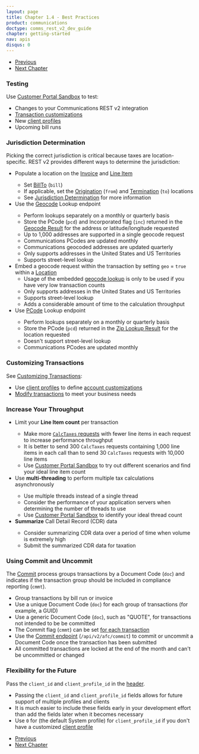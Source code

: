 ```yaml
---
layout: page
title: Chapter 1.4 - Best Practices
product: communications
doctype: comms_rest_v2_dev_guide
chapter: getting-started
nav: apis
disqus: 0
---
```


<ul class="pager">
  <li class="previous"><a href="/communications/dev-guide_rest_v2/getting-started/environments-endpoints/"><i class="glyphicon glyphicon-chevron-left"></i>Previous</a></li>
  <li class="next"><a href="/communications/dev-guide_rest_v2/calculate-taxes/">Next Chapter<i class="glyphicon glyphicon-chevron-right"></i></a></li>
</ul>


<h3>Testing</h3>
Use <a class="dev-guide-link" href="https://communicationsua.avalara.net">Customer Portal Sandbox</a> to test:
<ul class="dev-guide-list">
    <li>Changes to your Communications REST v2 integration</li>
    <li><a class="dev-guide-link" href="/communications/dev-guide_rest_v2/customizing-transactions/transaction-use-cases">Transaction customizations</a></li>
    <li>New <a class="dev-guide-link" href="/communications/dev-guide_rest_v2/customizing-transactions/client-profiles">client profiles</a></li>
    <li>Upcoming bill runs</li>
</ul>

<h3>Jurisdiction Determination</h3>
Picking the correct jurisdiction is critical because taxes are location-specific.  REST v2 provides different ways to determine the jurisdiction:
<ul class="dev-guide-list">
    <li>Populate a location on the <a class="dev-guide-link" href="/communications/dev-guide_rest_v2/reference/invoice">Invoice</a> and <a class="dev-guide-link" href="/communications/dev-guide_rest_v2/reference/line-item">Line Item</a></li>
        <ul class="dev-guide-list">
            <li>Set <a class="dev-guide-link" href="/communications/dev-guide_rest_v2/reference/location">BillTo</a> (<code>bill</code>)</li>
            <li>If applicable, set the <a class="dev-guide-link" href="/communications/dev-guide_rest_v2/reference/location">Origination</a> (<code>from</code>) and <a class="dev-guide-link" href="/communications/dev-guide_rest_v2/reference/location">Termination</a> (<code>to</code>) locations</li>
            <li>See <a class="dev-guide-link" href="/communications/dev-guide_rest_v2/customizing-transactions/sample-transactions/jurisdiction-determination/">Jurisdiction Determination</a> for more information</li>
        </ul>
    <li>Use the <a class="dev-guide-link" href="/communications/dev-guide_rest_v2/getting-started/environments-endpoints#jur_determine/">Geocode</a> Lookup endpoint</li>
        <ul class="dev-guide-list">
            <li>Perform lookups separately on a monthly or quarterly basis</li>
            <li>Store the PCode (<code>pcd</code>) and Incorporated flag (<code>inc</code>) returned in the <a class="dev-guide-link" href="/communications/dev-guide_rest_v2/reference/geocode-result/">Geocode Result</a> for the address or latitude/longitude requested</li>
            <li>Up to 1,000 addresses are supported in a single geocode request</li>
            <li>Communications PCodes are updated monthly</li>
            <li>Communications geocoded addresses are updated quarterly</li>
            <li>Only supports addresses in the United States and US Territories</li>
            <li>Supports street-level lookup</li>
        </ul>
    <li>Embed a geocode request within the transaction by setting <code>geo</code> = <code>true</code> within a <a class="dev-guide-link" href="/communications/dev-guide_rest_v2/reference/location">Location </a>
        <ul class="dev-guide-list">
            <li>Usage of the embedded <a class="dev-guide-link" href="/communications/dev-guide_rest_v2/customizing-transactions/sample-transactions/jurisdiction-determination/">geocode lookup</a> is only to be used if you have very low transaction counts</li>
            <li>Only supports addresses in the United States and US Territories</li>
            <li>Supports street-level lookup</li>
            <li>Adds a considerable amount of time to the calculation throughput</li>
        </ul>
    </li>
    <li>Use <a class="dev-guide-link" href="/communications/dev-guide_rest_v2/getting-started/environments-endpoints#jur_determine/">PCode</a> Lookup endpoint</li>
        <ul class="dev-guide-list">
            <li>Perform lookups separately on a monthly or quarterly basis</li>
            <li>Store the PCode (<code>pcd</code>) returned in the <a class="dev-guide-link" href="/communications/dev-guide_rest_v2/reference/zip-lookup-result/">Zip Lookup Result</a> for the location requested</li>
            <li>Doesn't support street-level lookup</li>
            <li>Communications PCodes are updated monthly</li>
        </ul>
</ul>

<h3>Customizing Transactions</h3>
See <a class="dev-guide-link" href="/communications/dev-guide_rest_v2/customizing-transactions/">Customizing Transactions</a>:
<ul class="dev-guide-list">
    <li>Use <a class="dev-guide-link" href="/communications/dev-guide_rest_v2/customizing-transactions/client-profiles">client profiles</a> to define <a class="dev-guide-link" href="/communications/dev-guide_rest_v2/customizing-transactions/account-customizations/">account customizations</a></li>
    <li><a class="dev-guide-link" href="/communications/dev-guide_rest_v2/customizing-transactions/transaction-use-cases">Modify transactions</a> to meet your business needs</li>
</ul>

<h3>Increase Your Throughput</h3>
<ul class="dev-guide-list">
    <li>Limit your <b>Line Item count</b> per transaction</li>
        <ul class="dev-guide-list">
            <li>Make more <a class="dev-guide-link" href="/communications/dev-guide_rest_v2/calculate-taxes/"><code>CalcTaxes</code> requests</a> with fewer line items in each request to increase performance throughput</li>
            <li>It is better to send 300 <code>CalcTaxes</code> requests containing 1,000 line items in each call than to send 30 <code>CalcTaxes</code> requests with 10,000 line items</li>
            <li>Use <a class="dev-guide-link" href="https://communicationsua.avalara.net">Customer Portal Sandbox</a> to try out different scenarios and find your ideal line item count</li>
        </ul>
    <li>Use <b>multi-threading</b> to perform multiple tax calculations asynchronously</li> 
        <ul class="dev-guide-list">
            <li>Use multiple threads instead of a single thread</li>
            <li>Consider the performance of your application servers when determining the number of threads to use</li>
            <li>Use <a class="dev-guide-link" href="https://communicationsua.avalara.net">Customer Portal Sandbox</a> to identify your ideal thread count</li>
        </ul>
    <li><b>Summarize</b> Call Detail Record (CDR) data</li>
        <ul class="dev-guide-list">
            <li>Consider summarizing CDR data over a period of time when volume is extremely high</li>
            <li>Submit the summarized CDR data for taxation</li>
        </ul>
</ul>

<h3>Using Commit and Uncommit</h3>
The <a class="dev-guide-link" href="/communications/dev-guide_rest_v2/commit-uncommit/">Commit</a> process groups transactions by a Document Code (<code>doc</code>) and indicates if the transaction group should be included in compliance reporting (<code>cmmt</code>).
<ul class="dev-guide-list">
    <li>Group transactions by bill run or invoice</li>
    <li>Use a unique Document Code (<code>doc</code>) for each group of transactions (for example, a GUID)</li> 
    <li>Use a generic Document Code (<code>doc</code>), such as "QUOTE", for transactions not intended to be be committed</li>
    <li>The Commit flag (<code>cmmt</code>) can be set <a class="dev-guide-link" href="/communications/dev-guide_rest_v2/customizing-transactions/sample-transactions/commit">for each transaction</a></li>
    <li>Use the <a class="dev-guide-link" href="/communications/dev-guide_rest_v2/commit-uncommit/commit-request">Commit endpoint</a> (<code>/api/v2/afc/commit</code>) to commit or uncommit a Document Code once the transaction has been submitted</li>
    <li>All committed transactions are locked at the end of the month and can't be uncommitted or changed</li>
</ul>

<h3 id="flexibility">Flexibility for the Future</h3>
Pass the <code>client_id</code> and <code>client_profile_id</code> in the <a class="dev-guide-link" href="/communications/dev-guide_rest_v2/calculate-taxes/">header</a>.
<ul class="dev-guide-list">
    <li>Passing the <code>client_id</code> and <code>client_profile_id</code> fields allows for future support of multiple profiles and clients</li>
    <li>It is much easier to include these fields early in your development effort than add the fields later when it becomes necessary</li>
    <li>Use <code>0</code> for (the default System profile) for <code>client_profile_id</code> if you don't have a customized <a class="dev-guide-link" href="/communications/dev-guide_rest_v2/customizing-transactions/client-profiles/">client profile</a></li>
</ul>


<ul class="pager">
  <li class="previous"><a href="/communications/dev-guide_rest_v2/getting-started/environments-endpoints/"><i class="glyphicon glyphicon-chevron-left"></i>Previous</a></li>
  <li class="next"><a href="/communications/dev-guide_rest_v2/calculate-taxes/">Next Chapter<i class="glyphicon glyphicon-chevron-right"></i></a></li>
</ul>
